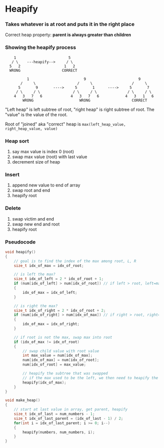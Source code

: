 # Heapify

### Takes whatever is at root and puts it in the right place
Correct heap property: **parent is always greater than children**

### Showing the heapify process
```
    1                        5
   / \    ---heapify-->     / \
  5   2                    1   2
  WRONG                   CORRECT
```

```
          1                         9                        9   
       /     \                   /     \                  /     \
      5       9       ---->     5       1      ---->     5       7
     / \     / \               / \     / \              / \     / \
    4   3   7   6             4   3   7   6            4   3   1   6
        WRONG                     WRONG                   CORRECT
```

"Left heap" is left subtree of root, "right heap" is right subtree of root. The "value" is the value of the root.

Root of "joined" aka "correct" heap is `max(left_heap_value, right_heap_value, value)`

### Heap sort
1. say max value is index 0 (root)
2. swap max value (root) with last value
3. decrement size of heap

### Insert
1. append new value to end of array
2. swap root and end
3. heapify root

### Delete
1. swap victim and end
2. swap new end and root
3. heapify root

### Pseudocode
```c
void heapify() 
{
    // goal is to find the index of the max among root, L, R
    size_t idx_of_max = idx_of_root;

    // is left the max?
    size_t idx_of_left = 2 * idx_of_root + 1;
    if (num[idx_of_left] > num[idx_of_root]) // if left > root, left=max
    {
        idx_of_max = idx_of_left;
    }

    // is right the max?
    size_t idx_of_right = 2 * idx_of_root + 2;
    if (num[idx_of_right] > num[idx_of_max]) // if right > root, right=max
    {
        idx_of_max = idx_of_right;
    }

    // if root is not the max, swap max into root
    if (idx_of_max != idx_of_root) 
    { 
        // swap child value with root value
        int max_value = num[idx_of_max];
        num[idx_of_max] = num[idx_of_root];
        num[idx_of_root] = max_value;

        // heapify the subtree that was swapped
        // if the max used to be the left, we then need to heapify the left
        heapify(idx_of_max);
    }
}

void make_heap()
{
    // start at last value in array, get parent, heapify
    size_t idx_of_last = num_numbers - 1;
    size_t idx_of_last_parent = (idx_of_last - 1) / 2;
    for(int i = idx_of_last_parent; i >= 0; i--)
    {
        heapify(numbers, num_numbers, i);
    }
}
```